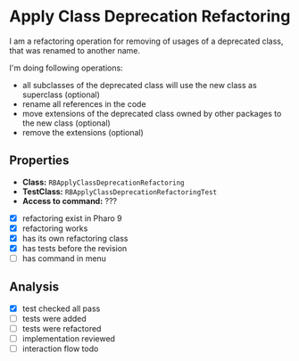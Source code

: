 # Apply Class Deprecation Refactoring

I am a refactoring operation for removing of usages of a deprecated class, that was renamed to another name.

I'm doing following operations:
- all subclasses of the deprecated class will use the new class as superclass (optional)
- rename all references in the code
- move extensions of the deprecated class owned by other packages to the new class (optional)
- remove the extensions (optional)

## Properties

- **Class:** ```RBApplyClassDeprecationRefactoring```
- **TestClass:** ```RBApplyClassDeprecationRefactoringTest```
- **Access to command:** ???
- [x] refactoring exist in Pharo 9
- [x] refactoring works 
- [x] has its own refactoring class  
- [x] has tests before the revision
- [ ] has command in menu

## Analysis

- [x] test checked all pass
- [ ] tests were added
- [ ] tests were refactored
- [ ] implementation reviewed
- [ ] interaction flow todo
